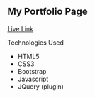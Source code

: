 
## My Portfolio Page

[Live Link](https://chenq7.github.io/)

Technologies Used

* HTML5
* CSS3
* Bootstrap
* Javascript
* JQuery (plugin)
